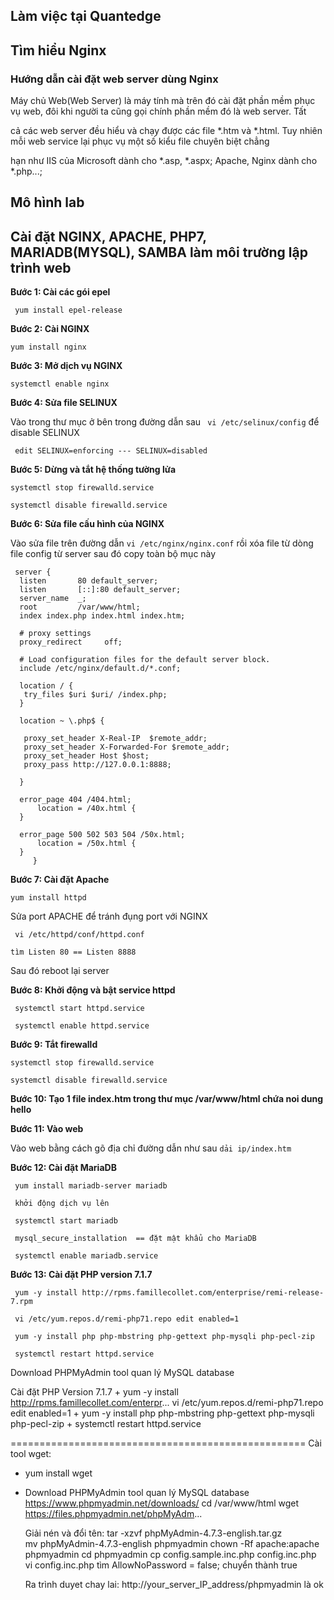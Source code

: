 
## **Làm việc tại Quantedge**

## **Tìm hiểu Nginx**

### **Hướng dẫn cài đặt web server dùng Nginx**

Máy chủ Web(Web Server) là máy tính mà trên đó cài đặt phần mềm phục vụ web, đôi khi người ta cũng gọi chính phần mềm đó là web server. Tất 

cả các web server đều hiểu và chạy được các file *.htm và *.html. Tuy nhiên mỗi web service lại phục vụ một số kiểu file chuyên biệt chẳng 

hạn như IIS của Microsoft dành cho *.asp, *.aspx; Apache, Nginx dành cho *.php...; 

## **Mô hình lab**

## **Cài đặt NGINX, APACHE, PHP7, MARIADB(MYSQL), SAMBA làm môi trường lập trình web**

**Bước 1: Cài các gói epel**

```
 yum install epel-release
```

 **Bước 2: Cài NGINX**

```
yum install nginx
```

**Bước 3: Mở dịch vụ NGINX**

```
systemctl enable nginx
```

**Bước 4: Sửa file SELINUX**

Vào trong thư mục ở bên trong đường dẫn sau ` vi /etc/selinux/config` để disable SELINUX

```
 edit SELINUX=enforcing --- SELINUX=disabled

```

**Bước 5: Dừng và tắt hệ thống tường lửa**

```
systemctl stop firewalld.service

systemctl disable firewalld.service
```

**Bước 6: Sửa file cấu hình của NGINX**

Vào sửa file trên đường dẫn `vi /etc/nginx/nginx.conf` rồi xóa file từ dòng file config từ server sau đó copy toàn bộ mục này

```
 server {
  listen       80 default_server;
  listen       [::]:80 default_server;
  server_name  _;
  root         /var/www/html;
  index index.php index.html index.htm;

  # proxy settings
  proxy_redirect     off;

  # Load configuration files for the default server block.
  include /etc/nginx/default.d/*.conf;

  location / {
   try_files $uri $uri/ /index.php;
  }

  location ~ \.php$ {

   proxy_set_header X-Real-IP  $remote_addr;
   proxy_set_header X-Forwarded-For $remote_addr;
   proxy_set_header Host $host;
   proxy_pass http://127.0.0.1:8888;

  }

  error_page 404 /404.html;
      location = /40x.html {
  }

  error_page 500 502 503 504 /50x.html;
      location = /50x.html {
  }
     }
```

**Bước 7: Cài đặt Apache**

```
yum install httpd
```

Sửa port APACHE để tránh đụng port với NGINX

```
 vi /etc/httpd/conf/httpd.conf 

tìm Listen 80 == Listen 8888
```

Sau đó reboot lại server

**Bước 8: Khởi động và bật service httpd**

```
 systemctl start httpd.service

 systemctl enable httpd.service
```

**Bước 9: Tắt firewalld**

```
systemctl stop firewalld.service

systemctl disable firewalld.service
```

**Bước 10: Tạo 1 file index.htm trong thư mục /var/www/html chứa noi dung hello**

**Bước 11: Vào web**

Vào web bằng cách gõ địa chỉ đường dẫn như sau `dải ip/index.htm`

**Bước 12: Cài đặt MariaDB**

```
 yum install mariadb-server mariadb

 khởi động dịch vụ lên

 systemctl start mariadb

 mysql_secure_installation  == đặt mật khẩu cho MariaDB

 systemctl enable mariadb.service

 ```

 **Bước 13: Cài đặt PHP version 7.1.7**

 ```
  yum -y install http://rpms.famillecollet.com/enterprise/remi-release-7.rpm

  vi /etc/yum.repos.d/remi-php71.repo edit enabled=1

  yum -y install php php-mbstring php-gettext php-mysqli php-pecl-zip

  systemctl restart httpd.service
 ```

Download PHPMyAdmin tool quan lý MySQL database 

Cài đặt PHP Version 7.1.7
     + yum -y install http://rpms.famillecollet.com/enterpr...
       vi /etc/yum.repos.d/remi-php71.repo edit enabled=1
     + yum -y install php php-mbstring php-gettext php-mysqli php-pecl-zip
     + systemctl restart httpd.service

  ===================================================
Cài tool wget:
   - yum install wget

   - Download PHPMyAdmin tool quan lý MySQL database https://www.phpmyadmin.net/downloads/
     cd /var/www/html
     wget https://files.phpmyadmin.net/phpMyAdm...

     Giải nén và đổi tên:
     tar -xzvf phpMyAdmin-4.7.3-english.tar.gz     
     mv phpMyAdmin-4.7.3-english phpmyadmin
     chown -Rf apache:apache phpmyadmin
     cd phpmyadmin
     cp config.sample.inc.php config.inc.php
     vi config.inc.php tìm AllowNoPassword = false; chuyển thành true
     
     Ra trình duyet chay lai: http://your_server_IP_address/phpmyadmin là ok






